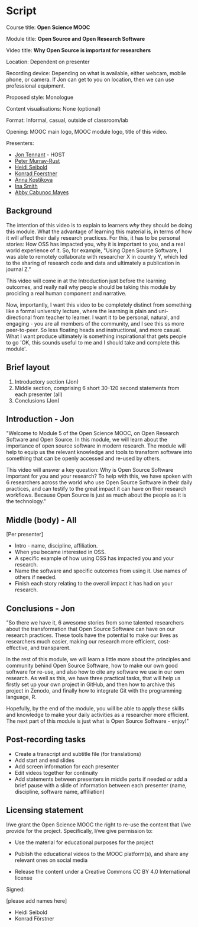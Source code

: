 Script
===============

Course title: **Open Science MOOC**

Module title: **Open Source and Open Research Software**

Video title: **Why Open Source is important for researchers**

Location: Dependent on presenter

Recording device: Depending on what is available, either webcam, mobile phone, or camera. If Jon can get to you on location, then we can use professional equipment.

Proposed style: Monologue

Content visualisations: None (optional)

Format: Informal, casual, outside of classroom/lab

Opening: MOOC main logo, MOOC module logo, title of this video.

Presenters:

* [Jon Tennant](https://twitter.com/protohedgehog) - HOST
* [Peter Murray-Rust](https://twitter.com/petermurrayrust)
* [Heidi Seibold](https://twitter.com/HeidiBaya)
* [Konrad Foerstner](https://twitter.com/konradfoerstner)
* [Anna Kostikova](https://twitter.com/oxytheca)
* [Ina Smith](https://twitter.com/ismonet)
* [Abby Cabunoc Mayes](https://twitter.com/abbycabs)

## Background

The intention of this video is to explain to learners *why* they should be doing this module. What the advantage of learning this material is, in terms of how it will affect their daily research practices. For this, it has to be personal stories: How OSS has impacted you, why it is important to you, and a real world experience of it. So, for example, "Using Open Source Software, I was able to remotely collaborate with researcher X in country Y, which led to the sharing of research code and data and ultimately a publication in journal Z."

This video will come in at the Introduction just before the learning outcomes, and really nail why people should be taking this module by prociding a real human component and narrative. 

Now, importantly, I want this video to be completely distinct from something like a formal university lecture, where the learning is plain and uni-directional from teacher to learner. I want it to be personal, natural, and engaging - you are all members of the community, and I see this ss more peer-to-peer. So less floating heads and instructional, and more casual. What I want produce ultimately is something inspirational that gets people to go 'OK, this sounds useful to me and I should take and complete this module'.

## Brief layout

1. Introductory section (Jon)
2. Middle section, comprising 6 short 30-120 second statements from each presenter (all)
3. Conclusions (Jon)


Introduction - Jon
------------

"Welcome to Module 5 of the Open Science MOOC, on Open Research Software and Open Source. In this module, we will learn about the importance of open source software in modern research. The module will help to equip us the relevant knowledge and tools to transform software into something that can be openly accessed and re-used by others.

This video will answer a key question: Why is Open Source Software important for you and your research? To help with this, we have spoken with 6 researchers across the world who use Open Source Software in their daily practices, and can testify to the great impact it can have on their research workflows. Because Open Source is just as much about the people as it is the technology."


Middle (body) - All
-------------

[Per presenter]

* Intro - name, discipline, affiliation.
* When you became interested in OSS.
* A specific example of how using OSS has impacted you and your research.
* Name the software and specific outcomes from using it. Use names of others if needed.
* Finish each story relating to the overall impact it has had on your research.

Conclusions - Jon
-----------

"So there we have it, 6 awesome stories from some talented researchers about the transformation that Open Source Software can have on our research practices. These tools have the potential to make our lives as researchers much easier, making our research more efficient, cost-effective, and transparent.

In the rest of this module, we will learn a little more about the principles and community behind Open Source Software, how to make our own good software for re-use, and also how to cite any software we use in our own research. As well as this, we have three practical tasks, that will help us firstly set up your own project in GitHub, and then how to archive this project in Zenodo, and finally how to integrate Git with the programming language, R.

Hopefully, by the end of the module, you will be able to apply these skills and knowledge to make your daily activities as a researcher more efficient. The next part of this module is just what is Open Source Software - enjoy!"

## Post-recording tasks

* Create a transcript and subtitle file (for translations)
* Add start and end slides
* Add screen information for each presenter
* Edit videos together for continuity
* Add statements between presenters in middle parts if needed *or* add a brief pause with a slide of information between each presenter (name, discipline, software name, affiliation)

## Licensing statement

I/we grant the Open Science MOOC the right to re-use the content that
I/we provide for the project. Specifically, I/we give permission to:

-   Use the material for educational purposes for the project

-   Publish the educational videos to the MOOC platform(s), and share any
    relevant ones on social media

-   Release the content under a Creative Commons CC BY 4.0
    International license
    
Signed:

[please add names here]
- Heidi Seibold
- Konrad Förstner


